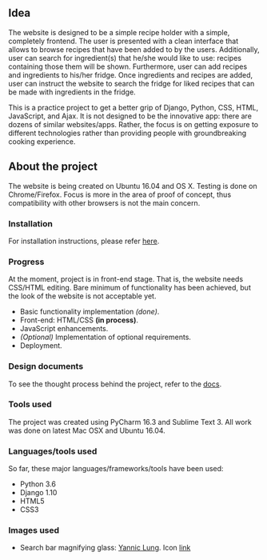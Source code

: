 ## Idea
The website is designed to be a simple recipe holder with a simple, completely
frontend. The user is presented with a clean interface that allows to browse 
recipes that have been added to by the users. Additionally, user can search for 
ingredient(s) that he/she would like to use: recipes containing those them will 
be shown. Furthermore, user can add recipes and ingredients to his/her fridge. 
Once ingredients and recipes are added, user can instruct the website to search 
the fridge for liked recipes that can be made with ingredients in the fridge. 

This is a practice project to get a better grip of Django, Python, CSS, HTML, 
JavaScript, and Ajax. It is not designed to be the innovative app: there are 
dozens of similar websites/apps. Rather, the focus is on getting exposure to 
different technologies rather than providing people with groundbreaking cooking 
experience.  

## About the project
The website is being created on Ubuntu 16.04 and OS X. Testing is done on 
Chrome/Firefox. Focus is more in the area of proof of concept, thus 
compatibility with other browsers is not the main concern. 

### Installation
For installation instructions, please refer 
[here](../../tree/master/docs/installation.md).

### Progress
At the moment, project is in front-end stage. That is, the website needs 
CSS/HTML editing. Bare minimum of functionality has been achieved, but the 
look of the website is not acceptable yet.
   
   - Basic functionality implementation _(done)_.
   - Front-end: HTML/CSS __(in process)__.
   - JavaScript enhancements.
   - _(Optional)_ Implementation of optional requirements.
   - Deployment.

### Design documents 
To see the thought process behind the project, refer to the 
[docs](../../tree/master/docs). 

### Tools used
The project was created using PyCharm 16.3 and Sublime Text 3. All work was 
done on latest Mac OSX and Ubuntu 16.04.

### Languages/tools used
So far, these major languages/frameworks/tools have been used:
- Python 3.6
- Django 1.10
- HTML5
- CSS3


### Images used
- Search bar magnifying glass: [Yannic Lung](https://www.iconfinder.com/yanlu). 
Icon [link](https://www.iconfinder.com/icons/314478/search_icon#size=24)
